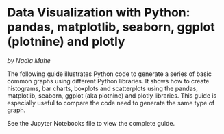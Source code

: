 # Data Visualization with Python: pandas, matplotlib, seaborn, ggplot (plotnine) and plotly

*by Nadia Muhe*

The following guide illustrates Python code to generate a series of basic common graphs using different Python libraries. It shows how to create histograms, bar charts, boxplots and scatterplots using the pandas, matplotlib, seaborn, ggplot (aka plotnine) and plotly libraries. This guide is especially useful to compare the code need to generate the same type of graph. 

See the Jupyter Notebooks file to view the complete guide. 
